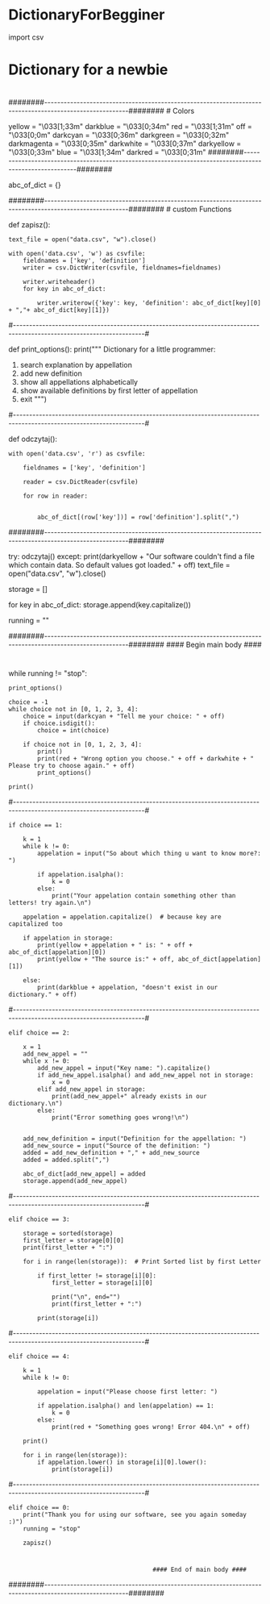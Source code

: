 # DictionaryForBegginer

import csv

#   Dictionary for a newbie


#

########--------------------------------------------------------------------------------------------------------########
    # Colors

yellow = "\033[1;33m"
darkblue = "\033[0;34m"
red = "\033[1;31m"
off = "\033[0;0m"
darkcyan = "\033[0;36m"
darkgreen = "\033[0;32m"
darkmagenta = "\033[0;35m"
darkwhite = "\033[0;37m"
darkyellow = "\033[0;33m"
blue = "\033[1;34m"
darkred = "\033[0;31m"
########--------------------------------------------------------------------------------------------------------########

abc_of_dict = {}

########--------------------------------------------------------------------------------------------------------########
    # custom Functions


def zapisz():

    text_file = open("data.csv", "w").close()

    with open('data.csv', 'w') as csvfile:
        fieldnames = ['key', 'definition']
        writer = csv.DictWriter(csvfile, fieldnames=fieldnames)

        writer.writeheader()
        for key in abc_of_dict:

            writer.writerow({'key': key, 'definition': abc_of_dict[key][0] + ","+ abc_of_dict[key][1]})

#----------------------------------------------------------------------------------------------------------------------#


def print_options():
    print("""
Dictionary for a little programmer:
1) search explanation by appellation
2) add new definition
3) show all appellations alphabetically
4) show available definitions by first letter of appellation
0) exit
        """)

#----------------------------------------------------------------------------------------------------------------------#


def odczytaj():

    with open('data.csv', 'r') as csvfile:

        fieldnames = ['key', 'definition']

        reader = csv.DictReader(csvfile)

        for row in reader:


            abc_of_dict[(row['key'])] = row['definition'].split(",")



########--------------------------------------------------------------------------------------------------------########

try:
    odczytaj()
except:
    print(darkyellow + "Our software couldn't find a file which contain data. So default values got loaded." + off)
    text_file = open("data.csv", "w").close()

storage = []

for key in abc_of_dict:
    storage.append(key.capitalize())

running = ""

########--------------------------------------------------------------------------------------------------------########
                                            #### Begin main body ####
#
while running != "stop":

    print_options()

    choice = -1
    while choice not in [0, 1, 2, 3, 4]:
        choice = input(darkcyan + "Tell me your choice: " + off)
        if choice.isdigit():
            choice = int(choice)

        if choice not in [0, 1, 2, 3, 4]:
            print()
            print(red + "Wrong option you choose." + off + darkwhite + " Please try to choose again." + off)
            print_options()

    print()

#----------------------------------------------------------------------------------------------------------------------#

    if choice == 1:

        k = 1
        while k != 0:
            appelation = input("So about which thing u want to know more?: ")

            if appelation.isalpha():
                k = 0
            else:
                print("Your appelation contain something other than letters! try again.\n")

        appelation = appelation.capitalize()  # because key are capitalized too

        if appelation in storage:
            print(yellow + appelation + " is: " + off + abc_of_dict[appelation][0])
            print(yellow + "The source is:" + off, abc_of_dict[appelation][1])

        else:
            print(darkblue + appelation, "doesn't exist in our dictionary." + off)

#----------------------------------------------------------------------------------------------------------------------#

    elif choice == 2:

        x = 1
        add_new_appel = ""
        while x != 0:
            add_new_appel = input("Key name: ").capitalize()
            if add_new_appel.isalpha() and add_new_appel not in storage:
                x = 0
            elif add_new_appel in storage:
                print(add_new_appel+" already exists in our dictionary.\n")
            else:
                print("Error something goes wrong!\n")


        add_new_definition = input("Definition for the appellation: ")
        add_new_source = input("Source of the definition: ")
        added = add_new_definition + "," + add_new_source
        added = added.split(",")

        abc_of_dict[add_new_appel] = added
        storage.append(add_new_appel)

#----------------------------------------------------------------------------------------------------------------------#

    elif choice == 3:

        storage = sorted(storage)
        first_letter = storage[0][0]
        print(first_letter + ":")

        for i in range(len(storage)):  # Print Sorted list by first Letter

            if first_letter != storage[i][0]:
                first_letter = storage[i][0]

                print("\n", end="")
                print(first_letter + ":")

            print(storage[i])

#----------------------------------------------------------------------------------------------------------------------#

    elif choice == 4:

        k = 1
        while k != 0:

            appelation = input("Please choose first letter: ")

            if appelation.isalpha() and len(appelation) == 1:
                k = 0
            else:
                print(red + "Something goes wrong! Error 404.\n" + off)

        print()

        for i in range(len(storage)):
            if appelation.lower() in storage[i][0].lower():
                print(storage[i])

#----------------------------------------------------------------------------------------------------------------------#

    elif choice == 0:
        print("Thank you for using our software, see you again someday :)")
        running = "stop"

        zapisz()

#
                                            #### End of main body ####
########--------------------------------------------------------------------------------------------------------########
